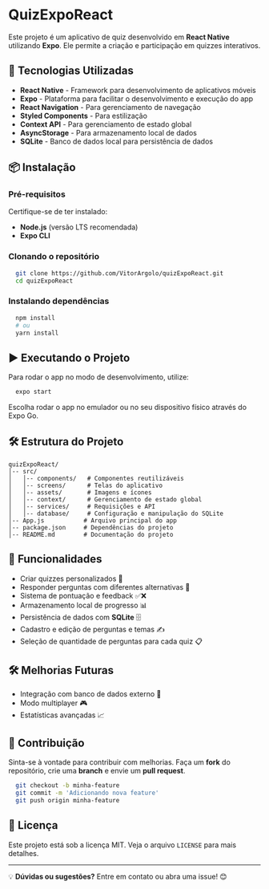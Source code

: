 # QuizExpoReact

Este projeto é um aplicativo de quiz desenvolvido em **React Native** utilizando **Expo**. Ele permite a criação e participação em quizzes interativos.

## 🚀 Tecnologias Utilizadas

- **React Native** - Framework para desenvolvimento de aplicativos móveis
- **Expo** - Plataforma para facilitar o desenvolvimento e execução do app
- **React Navigation** - Para gerenciamento de navegação
- **Styled Components** - Para estilização
- **Context API** - Para gerenciamento de estado global
- **AsyncStorage** - Para armazenamento local de dados
- **SQLite** - Banco de dados local para persistência de dados

## 📦 Instalação

### Pré-requisitos
Certifique-se de ter instalado:
- **Node.js** (versão LTS recomendada)
- **Expo CLI**

### Clonando o repositório
```bash
  git clone https://github.com/VitorArgolo/quizExpoReact.git
  cd quizExpoReact
```

### Instalando dependências
```bash
  npm install
  # ou
  yarn install
```

## ▶️ Executando o Projeto

Para rodar o app no modo de desenvolvimento, utilize:
```bash
  expo start
```
Escolha rodar o app no emulador ou no seu dispositivo físico através do Expo Go.

## 🛠️ Estrutura do Projeto

```
quizExpoReact/
│-- src/
│   │-- components/   # Componentes reutilizáveis
│   │-- screens/      # Telas do aplicativo
│   │-- assets/       # Imagens e ícones
│   │-- context/      # Gerenciamento de estado global
│   │-- services/     # Requisições e API
│   │-- database/     # Configuração e manipulação do SQLite
│-- App.js           # Arquivo principal do app
│-- package.json     # Dependências do projeto
│-- README.md        # Documentação do projeto
```

## 📌 Funcionalidades
- Criar quizzes personalizados 📝
- Responder perguntas com diferentes alternativas 🎯
- Sistema de pontuação e feedback ✅❌
- Armazenamento local de progresso 📊
- Persistência de dados com **SQLite** 🗄️
- Cadastro e edição de perguntas e temas ✍️
- Seleção de quantidade de perguntas para cada quiz 📋

## 🛠 Melhorias Futuras
- Integração com banco de dados externo 🔄
- Modo multiplayer 🎮
- Estatísticas avançadas 📈

## 🤝 Contribuição
Sinta-se à vontade para contribuir com melhorias. Faça um **fork** do repositório, crie uma **branch** e envie um **pull request**. 

```bash
  git checkout -b minha-feature
  git commit -m 'Adicionando nova feature'
  git push origin minha-feature
```

## 📜 Licença
Este projeto está sob a licença MIT. Veja o arquivo `LICENSE` para mais detalhes.

---

💡 **Dúvidas ou sugestões?** Entre em contato ou abra uma issue! 😊


